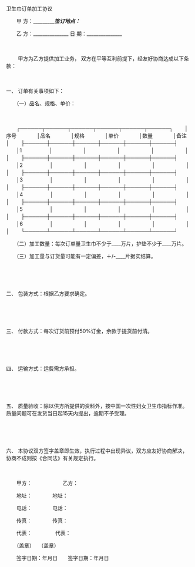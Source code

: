 



卫生巾订单加工协议



 

　　甲 方：________________________签订地点：_______________

　　乙 方：_______________ 日 期：_______________

　　 

　　 甲方为乙方提供加工业务， 双方在平等互利前提下，经友好协商达成以下条款：

　　

一、
订单有关事项如下：

　　（一）品名、规格、单价：

　　


　　┌──────┬──────┬──────┬──────┬──────┬──────┐
　　│序号　　　　│品名　　　　│规格　　　　│单价　　　　│数量　　　　│备注　　　　│
　　├──────┼──────┼──────┼──────┼──────┼──────┤
　　│1　　　　　 │　　　　　　│　　　　　　│　　　　　　│　　　　　　│　　　　　　│
　　├──────┼──────┼──────┼──────┼──────┼──────┤
　　│2　　　　　 │　　　　　　│　　　　　　│　　　　　　│　　　　　　│　　　　　　│
　　├──────┼──────┼──────┼──────┼──────┼──────┤
　　│3　　　　　 │　　　　　　│　　　　　　│　　　　　　│　　　　　　│　　　　　　│
　　├──────┼──────┼──────┼──────┼──────┼──────┤
　　│4　　　　　 │　　　　　　│　　　　　　│　　　　　　│　　　　　　│　　　　　　│
　　├──────┼──────┼──────┼──────┼──────┼──────┤
　　│5　　　　　 │　　　　　　│　　　　　　│　　　　　　│　　　　　　│　　　　　　│
　　├──────┼──────┼──────┼──────┼──────┼──────┤
　　│6　　　　　 │　　　　　　│　　　　　　│　　　　　　│　　　　　　│　　　　　　│
　　└──────┴──────┴──────┴──────┴──────┴──────┘
　　


　　（二）加工数量：每次订单量卫生巾不少于____万片，护垫不少于____万片。

　　（三）加工量与订货量可能有一定偏差，＋/-____片据实结算。

　　

　　

二、
包装方式：根据乙方要求确定。

　　

　　

三、
付款方式：每次订货前预付50%订金，余款于提货前付清。

　　

　　

四、
运输方式：运费需方承担。

　　

　　

五、
质量验收：除以供方所提供的资料外，按中国一次性妇女卫生巾指标作准。质量问题可在发货当日起15天内提出，逾期不予受理。

　　

　　

六、
本协议双方签字盖章即生效，执行过程中出现异议，双方应友好协商解决，协商不成则按《合同法》有关规定执行。　　

　　

　　甲方：　　　　　　乙方：

　　地址：　　　　地址：

　　电话：　　　　电话：

　　传真：　　　　传真：

　　代表：　　 　　 代表：

　　（盖章）　 （盖章）

　　签字日期：年月日　　签字日期：年月日